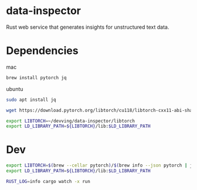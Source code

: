 # data-inspector

Rust web service that generates insights for unstructured text data.

# Dependencies

mac
```sh
brew install pytorch jq
```

ubuntu
```sh
sudo apt install jq

wget https://download.pytorch.org/libtorch/cu118/libtorch-cxx11-abi-shared-with-deps-2.0.0%2Bcu118.zip 

export LIBTORCH=~/devving/data-inspector/libtorch
export LD_LIBRARY_PATH=${LIBTORCH}/lib:$LD_LIBRARY_PATH
```

# Dev
```sh
export LIBTORCH=$(brew --cellar pytorch)/$(brew info --json pytorch | jq -r '.[0].installed[0].version')
export LD_LIBRARY_PATH=${LIBTORCH}/lib:$LD_LIBRARY_PATH

RUST_LOG=info cargo watch -x run
```
